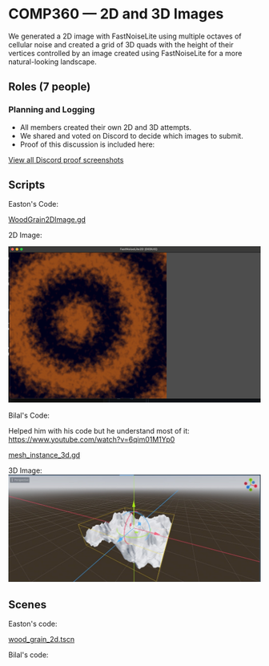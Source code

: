 # COMP360 — 2D and 3D Images

We generated a 2D image with FastNoiseLite using multiple octaves of cellular noise and created a grid of 3D quads with the height of their vertices controlled by an image created using FastNoiseLite for a more natural-looking landscape.

## Roles (7 people)

### Planning and Logging
- All members created their own 2D and 3D attempts. 
- We shared and voted on Discord to decide which images to submit.
- Proof of this discussion is included here:

[View all Discord proof screenshots](2D%20and%203D%20Image%20Attempts)

## Scripts

Easton's Code:

[WoodGrain2DImage.gd](Scripts/2D/WoodGrain2DImage.gd)

2D Image:

![alt text](image.png)

Bilal's Code:

Helped him with his code but he understand most of it: https://www.youtube.com/watch?v=6qim01M1Yp0

[mesh_instance_3d.gd](Scripts/3D/mesh_instance_3d.gd)

3D Image:
![alt text](image-1.png)


## Scenes

Easton's code:

[wood_grain_2d.tscn](Scenes/wood_grain_2d.tscn)

Bilal's code:

